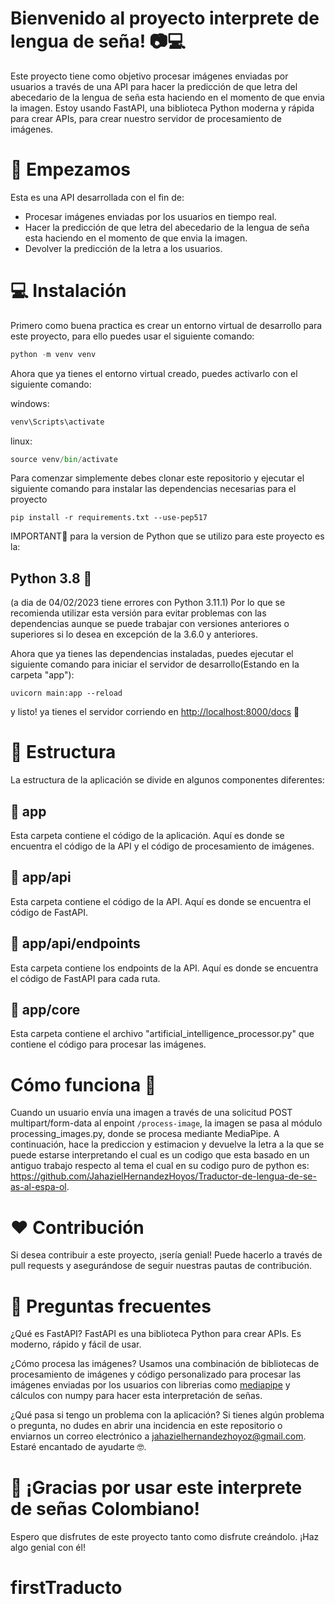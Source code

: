 # Bienvenido al proyecto interprete de lengua de seña! 📷💻

Este proyecto tiene como objetivo procesar imágenes enviadas por usuarios a través de una API para hacer la predicción de que letra del abecedario de la lengua de seña esta haciendo en el momento de que envia la imagen. Estoy usando FastAPI, una biblioteca Python moderna y rápida para crear APIs, para crear nuestro servidor de procesamiento de imágenes.

# 🚀 Empezamos

Esta es una API desarrollada con el fin de:

- Procesar imágenes enviadas por los usuarios en tiempo real.
- Hacer la predicción de que letra del abecedario de la lengua de seña esta haciendo en el momento de que envia la imagen.
- Devolver la predicción de la letra a los usuarios.

# 💻 Instalación

Primero como buena practica es crear un entorno virtual de desarrollo para este proyecto, para ello puedes usar el siguiente comando:

```python
python -m venv venv
```
Ahora que ya tienes el entorno virtual creado, puedes activarlo con el siguiente comando:

windows:
```python
venv\Scripts\activate
```
linux:
```python
source venv/bin/activate
```

Para comenzar simplemente debes clonar este repositorio y ejecutar el siguiente comando para instalar las dependencias necesarias para el proyecto

```
pip install -r requirements.txt --use-pep517

```

IMPORTANT👀 para la version de Python que se utilizo para este proyecto es la:

## Python 3.8 🐍
(a dia de 04/02/2023 tiene errores con Python 3.11.1)
Por lo que se recomienda utilizar esta versión para evitar problemas con las dependencias aunque se puede trabajar con versiones anteriores o superiores si lo desea en excepción de la 3.6.0 y anteriores.

Ahora que ya tienes las dependencias instaladas, puedes ejecutar el siguiente comando para iniciar el servidor de desarrollo(Estando en la carpeta "app"):

```
uvicorn main:app --reload

```

y listo! ya tienes el servidor corriendo en [http://localhost:8000/docs](http://localhost:8000/docs) 🎉

# 🧱 Estructura

La estructura de la aplicación se divide en algunos componentes diferentes:

## 📁 app

Esta carpeta contiene el código de la aplicación. Aquí es donde se encuentra el código de la API y el código de procesamiento de imágenes.

## 📁 app/api

Esta carpeta contiene el código de la API. Aquí es donde se encuentra el código de FastAPI.

## 📁 app/api/endpoints

Esta carpeta contiene los endpoints de la API. Aquí es donde se encuentra el código de FastAPI para cada ruta.

## 📁 app/core

Esta carpeta contiene el archivo "artificial_intelligence_processor.py" que contiene el código para procesar las imágenes.

# Cómo funciona 🤔

Cuando un usuario envía una imagen a través de una solicitud POST multipart/form-data al enpoint `/process-image`, la imagen se pasa al módulo processing_images.py, donde se procesa mediante MediaPipe. A continuación, hace la prediccion y estimacion y devuelve la letra a la que se puede estarse interpretando el cual es un codigo que esta basado en un antiguo trabajo respecto al tema el cual en su codigo puro de python es: https://github.com/JahazielHernandezHoyos/Traductor-de-lengua-de-se-as-al-espa-ol.

# ❤️ Contribución

Si desea contribuir a este proyecto, ¡sería genial! Puede hacerlo a través de pull requests y asegurándose de seguir nuestras pautas de contribución.

# 💬 Preguntas frecuentes

¿Qué es FastAPI? FastAPI es una biblioteca Python para crear APIs. Es moderno, rápido y fácil de usar.

¿Cómo procesa las imágenes? Usamos una combinación de bibliotecas de procesamiento de imágenes y código personalizado para procesar las imágenes enviadas por los usuarios con librerias como [mediapipe](https://mediapipe.dev/) y cálculos con numpy para hacer esta interpretación de señas.

¿Qué pasa si tengo un problema con la aplicación? Si tienes algún problema o pregunta, no dudes en abrir una incidencia en este repositorio o enviarnos un correo electrónico a [jahazielhernandezhoyoz@gmail.com](mailto:jahazielhernandezhoyoz@gmail.com). Estaré encantado de ayudarte 🤓.

# 🎉 ¡Gracias por usar este interprete de señas Colombiano!

Espero que disfrutes de este proyecto tanto como disfrute creándolo. ¡Haz algo genial con él!
# firstTraducto
